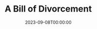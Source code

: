 ---
title: A Bill of Divorcement
date: 2023-09-08T00:00:00
opening_date: 1935-05-28
closing_date:
layout: productions
program:
Theatre: Theatre Jacksonville
cast:
- Dr. Aliot: Edward Goodman
- The Rev. Christopher Pumphrey: Isaac Peiser
- Gray Merideth: Jack Berman
- Kit Pumphrey: John Salzer
- Miss Hester Fairfield: Margaret C. Culp
- Sydney Fairfield: Mary Keen Rogers
- Margaret Fairfield: Miriam Lee Doggett
- Bassett: Odella Gay
- Hilary Fairfield: William DeHoff
crew:
- Director:
  - F.W. Armbuster
- Props: Mary Courtney
- Set Design:
  - Mrs. Frances Blackwell
---